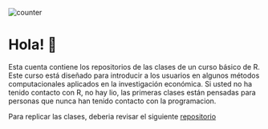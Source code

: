 ![counter](https://enoj5nxaomlx2al.m.pipedream.net)
<!-- https://www.geeksforgeeks.org/how-to-add-a-readme-to-your-github-profile/ -->

# Hola! :wave:

Esta cuenta contiene los repositorios de las clases de un curso básico de R. Este curso está diseñado para introducir a los usuarios en algunos métodos computacionales aplicados en la investigación económica. Si usted no ha tenido contacto con R, no hay lio, las primeras clases están pensadas para personas que nunca han tenido contacto con la programacion. 


Para replicar las clases, deberia revisar el siguiente [repositorio](https://github.com/taller-R/readme)




<!--[Github stats](https://github-readme-stats.vercel.app/api?username=eduard-martinez)-->



